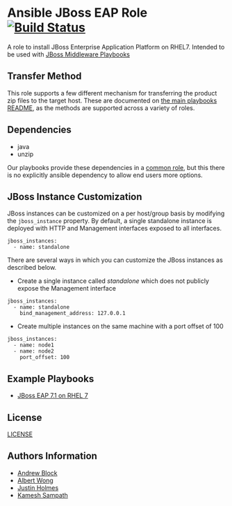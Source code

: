 Ansible JBoss EAP Role [![Build Status](https://travis-ci.org/redhat-cop/jboss_eap.svg)](https://travis-ci.org/redhat-cop/jboss_eap)
=================

A role to install JBoss Enterprise Application Platform on RHEL7. Intended to be used with [JBoss Middleware Playbooks](https://github.com/redhat-cop/ansible-middleware-playbooks)

Transfer Method
------------

This role supports a few different mechanism for transferring the product zip files to the target host. These are documented on [the main playbooks README](https://github.com/redhat-cop/ansible-middleware-playbooks), as the methods are supported across a variety of roles.


Dependencies
------------

- java
- unzip

Our playbooks provide these dependencies in a [common role](https://github.com/redhat-cop/ansible-role-jboss-common), but this there is no explicitly ansible dependency to allow end users more options.

JBoss Instance Customization
----------------

JBoss instances can be customized on a per host/group basis by modifying the `jboss_instance` property. By default, a single standalone instance is deployed with HTTP and Management interfaces exposed to all interfaces. 

```
jboss_instances:
  - name: standalone
```

There are several ways in which you can customize the JBoss instances as described below.


* Create a single instance called _standalone_ which does not publicly expose the Management interface

```
jboss_instances:
  - name: standalone
    bind_management_address: 127.0.0.1
```

* Create multiple instances on the same machine with a port offset of 100

```
jboss_instances:
  - name: node1
  - name: node2
    port_offset: 100
```

Example Playbooks
----------------

- [JBoss EAP 7.1 on RHEL 7](https://github.com/redhat-cop/ansible-middleware-playbooks/blob/master/eap7.1-rhel7.yml)

License
-------

[LICENSE](./LICENSE)

Authors Information
------------------

* [Andrew Block](https://github.com/sabre1041)
* [Albert Wong](https://github.com/alberttwong)
* [Justin Holmes](https://github.com/sherl0cks)
* [Kamesh Sampath](https://github.com/kameshsampath)
